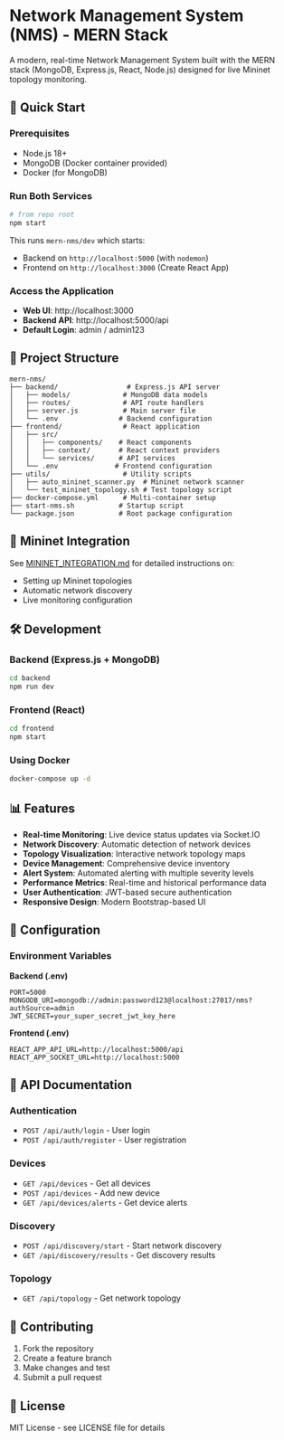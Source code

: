 # Network Management System (NMS) - MERN Stack

A modern, real-time Network Management System built with the MERN stack (MongoDB, Express.js, React, Node.js) designed for live Mininet topology monitoring.

## 🚀 Quick Start

### Prerequisites
- Node.js 18+ 
- MongoDB (Docker container provided)
- Docker (for MongoDB)

### Run Both Services
```bash
# from repo root
npm start
```
This runs `mern-nms/dev` which starts: 
- Backend on `http://localhost:5000` (with `nodemon`)
- Frontend on `http://localhost:3000` (Create React App)

### Access the Application
- **Web UI**: http://localhost:3000
- **Backend API**: http://localhost:5000/api
- **Default Login**: admin / admin123

## 📁 Project Structure

```
mern-nms/
├── backend/                 # Express.js API server
│   ├── models/             # MongoDB data models
│   ├── routes/             # API route handlers
│   ├── server.js           # Main server file
│   └── .env               # Backend configuration
├── frontend/               # React application
│   ├── src/
│   │   ├── components/    # React components
│   │   ├── context/       # React context providers
│   │   └── services/      # API services
│   └── .env              # Frontend configuration
├── utils/                  # Utility scripts
│   ├── auto_mininet_scanner.py  # Mininet network scanner
│   └── test_mininet_topology.sh # Test topology script
├── docker-compose.yml      # Multi-container setup
├── start-nms.sh           # Startup script
└── package.json           # Root package configuration
```

## 🔗 Mininet Integration

See [MININET_INTEGRATION.md](./MININET_INTEGRATION.md) for detailed instructions on:
- Setting up Mininet topologies
- Automatic network discovery
- Live monitoring configuration

## 🛠 Development

### Backend (Express.js + MongoDB)
```bash
cd backend
npm run dev
```

### Frontend (React)
```bash
cd frontend
npm start
```

### Using Docker
```bash
docker-compose up -d
```

## 📊 Features

- **Real-time Monitoring**: Live device status updates via Socket.IO
- **Network Discovery**: Automatic detection of network devices
- **Topology Visualization**: Interactive network topology maps  
- **Device Management**: Comprehensive device inventory
- **Alert System**: Automated alerting with multiple severity levels
- **Performance Metrics**: Real-time and historical performance data
- **User Authentication**: JWT-based secure authentication
- **Responsive Design**: Modern Bootstrap-based UI

## 🔧 Configuration

### Environment Variables

**Backend (.env)**
```env
PORT=5000
MONGODB_URI=mongodb://admin:password123@localhost:27017/nms?authSource=admin
JWT_SECRET=your_super_secret_jwt_key_here
```

**Frontend (.env)**
```env
REACT_APP_API_URL=http://localhost:5000/api
REACT_APP_SOCKET_URL=http://localhost:5000
```

## 📝 API Documentation

### Authentication
- `POST /api/auth/login` - User login
- `POST /api/auth/register` - User registration

### Devices  
- `GET /api/devices` - Get all devices
- `POST /api/devices` - Add new device
- `GET /api/devices/alerts` - Get device alerts

### Discovery
- `POST /api/discovery/start` - Start network discovery
- `GET /api/discovery/results` - Get discovery results

### Topology
- `GET /api/topology` - Get network topology

## 🤝 Contributing

1. Fork the repository
2. Create a feature branch
3. Make changes and test
4. Submit a pull request

## 📄 License

MIT License - see LICENSE file for details